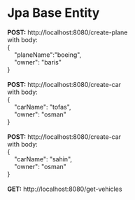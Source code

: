 # Jpa Base Entity
**POST:** http://localhost:8080/create-plane <br/>
with body:<br/>
{<br/>
&nbsp;&nbsp;&nbsp;&nbsp;"planeName":"boeing",<br/>
&nbsp;&nbsp;&nbsp;&nbsp;"owner": "baris"<br/>
}<br/>
<br/>
**POST:** http://localhost:8080/create-car <br/>
with body:<br/>
{<br/>
&nbsp;&nbsp;&nbsp;&nbsp;"carName": "tofas",<br/>
&nbsp;&nbsp;&nbsp;&nbsp;"owner": "osman"<br/>
}<br/>
<br/>
**POST:** http://localhost:8080/create-car <br/>
with body:<br/>
{<br/>
&nbsp;&nbsp;&nbsp;&nbsp;"carName": "sahin",<br/>
&nbsp;&nbsp;&nbsp;&nbsp;"owner": "osman"<br/>
}<br/>
<br/>
**GET:** http://localhost:8080/get-vehicles

